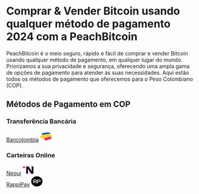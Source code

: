 <body class="payment-methods-page">

# Comprar & Vender Bitcoin usando qualquer método de pagamento 2024 com a PeachBitcoin

PeachBitcoin é o meio seguro, rápido e fácil de comprar e vender Bitcoin usando qualquer método de pagamento, em qualquer lugar do mundo. Priorizamos a sua privacidade e segurança, oferecendo uma ampla gama de opções de pagamento para atender às suas necessidades. Aqui estão todos os métodos de pagamento que oferecemos para o Peso Colombiano (COP).

## Métodos de Pagamento em COP

### Transferência Bancária

<div class="payment-grid">
    <div class="payment-grid-item">
        <a href="/buy-bitcoin-with-bancolombia">Bancolombia</a> 
        <img src="/img/faq/logoimg/bancolombia.png" width="30px" height="27px" alt="Comprar bitcoin com Bancolombia, Vender bitcoin com Bancolombia">
    </div>
</div>

### Carteiras Online

<div class="payment-grid">
    <div class="payment-grid-item">
        <a href="/buy-bitcoin-with-nequi">Nequi</a> 
        <img src="/img/faq/logoimg/nequi.png" width="30px" height="27px" alt="Comprar bitcoin com Nequi, Vender bitcoin com Nequi">
    </div>
    <div class="payment-grid-item">
        <a href="/buy-bitcoin-with-rappipay">RappiPay</a> 
        <img src="/img/faq/logoimg/rappipay.png" width="30px" height="27px" alt="Comprar bitcoin com RappiPay, Vender bitcoin com RappiPay">
    </div>
</div>

</body>
